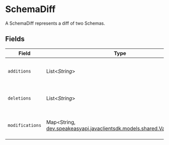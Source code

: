 # SchemaDiff

A SchemaDiff represents a diff of two Schemas.


## Fields

| Field                                                                                                       | Type                                                                                                        | Required                                                                                                    | Description                                                                                                 |
| ----------------------------------------------------------------------------------------------------------- | ----------------------------------------------------------------------------------------------------------- | ----------------------------------------------------------------------------------------------------------- | ----------------------------------------------------------------------------------------------------------- |
| `additions`                                                                                                 | List<*String*>                                                                                              | :heavy_check_mark:                                                                                          | Holds every addition change in the diff.                                                                    |
| `deletions`                                                                                                 | List<*String*>                                                                                              | :heavy_check_mark:                                                                                          | Holds every deletion change in the diff.                                                                    |
| `modifications`                                                                                             | Map<String, [dev.speakeasyapi.javaclientsdk.models.shared.ValueChange](../../models/shared/ValueChange.md)> | :heavy_check_mark:                                                                                          | Holds every modification change in the diff.                                                                |